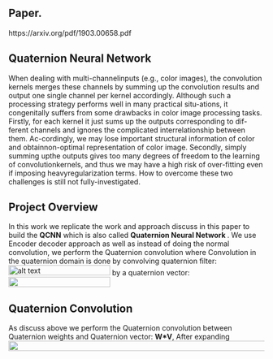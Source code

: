 <h2> Paper. </h2>
https://arxiv.org/pdf/1903.00658.pdf

<h2> Quaternion Neural Network </h2>
When dealing with multi-channelinputs  (e.g.,  color  images), 
the  convolution  kernels  merges  these  channels  by summing up the convolution results and output one single channel per kernel accordingly.
Although  such  a  processing  strategy  performs  well  in  many  practical  situ-ations,  
it  congenitally  suffers  from  some  drawbacks  in  color  image  processing tasks. Firstly, for each kernel it just sums up the outputs corresponding to dif-ferent channels and ignores the complicated interrelationship between them. 
Ac-cordingly, we  may  lose  important  structural  information  of  color  and  obtainnon-optimal  representation  of  color  image.  Secondly,  simply  summing  upthe outputs gives too many degrees of freedom to the learning of convolutionkernels, and thus we may have a high risk of over-fitting even if imposing heavyregularization  terms. 
How  to  overcome  these  two  challenges  is  still  not  fully-investigated.

<h2> Project Overview </h2>
In this work we replicate the work and approach discuss in this paper to build the <b>QCNN</b> which is also called <b> Quaternion Neural Network </b>.
We use Encoder decoder approach as well as instead of doing the normal convolution, we perform the Quaternion convolution where Convolution in the quaternion domain is done by convolving quaternion filter: <img src="http://www.sciweavers.org/upload/Tex2Img_1608651260/render.png" alt="alt text" width="200" height="20"/> by a quaternion vector: <img src="http://www.sciweavers.org/upload/Tex2Img_1608651878/render.png" width="200" height="20"/>

<h2> Quaternion Convolution </h2>
As discuss above we perform the Quaternion convolution between Quaternion weights and Quaternion vector: <b>W*V</b>,
After expanding <img src="http://www.sciweavers.org/upload/Tex2Img_1608652074/render.png" width=600 height=20/>
